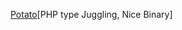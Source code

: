 [Potato](https://github.com/shashihacks/OSCP/blob/main/Proving%20Grounds/play/potato.md)[PHP type Juggling, Nice Binary]